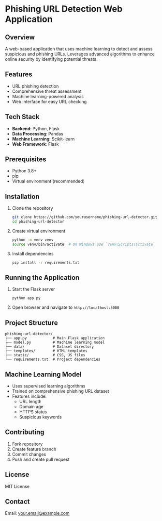# Phishing URL Detection Web Application

## Overview

A web-based application that uses machine learning to detect and assess suspicious and phishing URLs. Leverages advanced algorithms to enhance online security by identifying potential threats.

## Features

- URL phishing detection
- Comprehensive threat assessment
- Machine learning-powered analysis
- Web interface for easy URL checking

## Tech Stack

- **Backend**: Python, Flask
- **Data Processing**: Pandas
- **Machine Learning**: Scikit-learn
- **Web Framework**: Flask

## Prerequisites

- Python 3.8+
- pip
- Virtual environment (recommended)

## Installation

1. Clone the repository
   ```bash
   git clone https://github.com/yourusername/phishing-url-detector.git
   cd phishing-url-detector
   ```

2. Create virtual environment
   ```bash
   python -m venv venv
   source venv/bin/activate  # On Windows use `venv\Scripts\activate`
   ```

3. Install dependencies
   ```bash
   pip install -r requirements.txt
   ```

## Running the Application

1. Start the Flask server
   ```bash
   python app.py
   ```

2. Open browser and navigate to `http://localhost:5000`

## Project Structure

```
phishing-url-detector/
├── app.py            # Main Flask application
├── model.py          # Machine learning model
├── data/             # Dataset directory
├── templates/        # HTML templates
├── static/           # CSS, JS files
└── requirements.txt  # Project dependencies
```

## Machine Learning Model

- Uses supervised learning algorithms
- Trained on comprehensive phishing URL dataset
- Features include:
  - URL length
  - Domain age
  - HTTPS status
  - Suspicious keywords

## Contributing

1. Fork repository
2. Create feature branch
3. Commit changes
4. Push and create pull request

## License

MIT License

## Contact

Email: your.email@example.com
```
